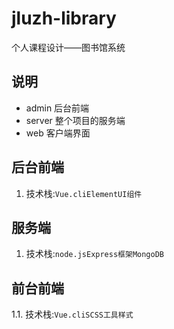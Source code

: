 # jluzh-library
个人课程设计——图书馆系统
## 说明
* admin 后台前端
* server 整个项目的服务端
* web 客户端界面


## 后台前端
1.  技术栈:<code>Vue.cli</code><code>ElementUI组件</code>


##  服务端
1.  技术栈:<code>node.js</code><code>Express框架</code><code>MongoDB</code>


## 前台前端
1.1.  技术栈:<code>Vue.cli</code><code>SCSS工具样式</code>
